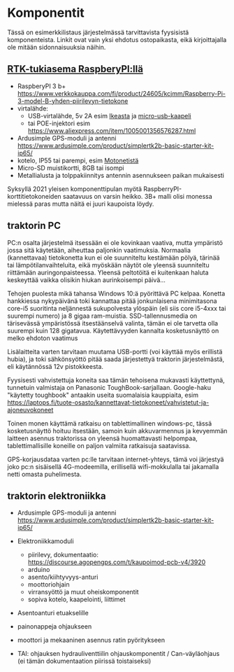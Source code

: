 # Komponentit

Tässä on esimerkkilistaus järjestelmässä tarvittavista fyysisistä komponenteista. Linkit ovat vain yksi ehdotus ostopaikasta, eikä kirjoittajalla ole mitään sidonnaisuuksia näihin.

## [RTK-tukiasema RaspberyPI:llä](RTK-GPS.md)

* RaspberyPI 3 b+ https://www.verkkokauppa.com/fi/product/24605/kcjmm/Raspberry-Pi-3-model-B-yhden-piirilevyn-tietokone
* virtalähde:
  * USB-virtalähde, 5v 2A esim [Ikeasta](https://www.ikea.com/fi/fi/p/koppla-3-paikkainen-usb-laturi-valkoinen-20415027/) ja [micro-usb-kaapeli](https://www.ikea.com/fi/fi/p/lillhult-usb-a-mikro-usb-johto-tummanharmaa-70484792/) 
  * tai POE-injektori esim https://www.aliexpress.com/item/1005001356576287.html
* Ardusimple GPS-moduli ja antenni https://www.ardusimple.com/product/simplertk2b-basic-starter-kit-ip65/
* kotelo, IP55 tai parempi, esim [Motonetistä](https://www.motonet.fi/fi/tuote/9000216/Asennuskotelo-160x135x83mm-IP55)
* Micro-SD muistikortti, 8GB tai isompi
* Metallialusta ja tolppakiinnitys antennin asennukseen paikan mukaisesti

Syksyllä 2021 yleisen komponenttipulan myötä RaspberryPI-korttitietokoneiden saatavuus on varsin heikko. 3B+ malli olisi monessa mielessä paras mutta näitä ei juuri kaupoista löydy. 

## traktorin PC

PC:n osalta järjestelmä itsessään ei ole kovinkaan vaativa, mutta ympäristö jossa sitä käytetään, aiheuttaa paljonkin vaatimuksia. Normaalia (kannettavaa) tietokonetta kun ei ole suunniteltu kestämään pölyä, tärinää tai lämpötilanvaihteluita, eikä myöskään näytöt ole yleensä suunniteltu riittämään auringonpaisteessa. Yleensä peltotöitä ei kuitenkaan haluta keskeyttää vaikka olisikin hiukan aurinkoisempi päivä...

Tehojen puolesta mikä tahansa Windows 10:ä pyörittävä PC kelpaa. Konetta hankkiessa nykypäivänä toki kannattaa pitää jonkunlaisena minimitasona core-i5 suoritinta neljännestä sukupolvesta ylöspäin (eli siis core i5-4xxx tai suurempi numero) ja 8 gigaa ram-muistia. SSD-tallennusmedia on tärisevässä ympäristössä itsestäänselvä valinta, tämän ei ole tarvetta olla suurempi kuin 128 gigatavua. Käytettävyyden kannalta kosketusnäyttö on melko ehdoton vaatimus

Lisälaitteita varten tarvitaan muutama USB-portti (voi käyttää myös erillistä hubia), ja toki sähkönsyöttö pitää saada järjestettyä traktorin järjestelmästä, eli käytännössä 12v pistokkeesta.

Fyysisesti vahvistettuja koneita saa tämän tehoisena mukavasti käyttettynä, tunnetuin valmistaja on Panasonic ToughBook-sarjallaan. Google-haku "käytetty toughbook" antaakin useita suomalaisia kauppiaita, esim https://laptops.fi/tuote-osasto/kannettavat-tietokoneet/vahvistetut-ja-ajoneuvokoneet

Toinen monen käyttämä ratkaisu on tablettimallinen windows-pc, tässä kosketusnäyttö hoituu itsestään, samoin kuin akkuvarmennus ja kevyemmän laitteen asennus traktorissa on yleensä huomattavasti helpompaa, tablettimallisille koneille on paljon valmiita ratkaisuja saatavissa.

GPS-korjausdataa varten pc:lle tarvitaan internet-yhteys, tämä voi järjestyä joko pc:n sisäisellä 4G-modeemilla, erillisellä wifi-mokkulalla tai jakamalla netti omasta puhelimesta.


## traktorin elektroniikka

* Ardusimple GPS-moduli ja antenni https://www.ardusimple.com/product/simplertk2b-basic-starter-kit-ip65/

* Elektroniikkamoduli
   * piirilevy, dokumentaatio: https://discourse.agopengps.com/t/kaupoimod-pcb-v4/3920
   * arduino
   * asento/kiihtyvyys-anturi
   * moottoriohjain
   * virransyöttö ja muut oheiskomponentit
   * sopiva kotelo, kaapelointi, liittimet

* Asentoanturi etuakselille
* painonappeja ohjaukseen

* moottori ja mekaaninen asennus ratin pyöritykseen
* TAI: ohjauksen hydrauliventtiilin ohjauskomponentit / Can-väyläohjaus (ei tämän dokumentaation piirissä toistaiseksi)


